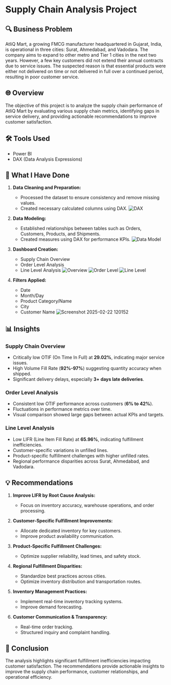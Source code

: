 # Supply Chain Analysis Project

## 🔍 Business Problem
AtliQ Mart, a growing FMCG manufacturer headquartered in Gujarat, India, is operational in three cities: Surat, Ahmedabad, and Vadodara. The company aims to expand to other metro and Tier 1 cities in the next two years. However, a few key customers did not extend their annual contracts due to service issues. The suspected reason is that essential products were either not delivered on time or not delivered in full over a continued period, resulting in poor customer service.

## 🌐 Overview
The objective of this project is to analyze the supply chain performance of AtliQ Mart by evaluating various supply chain metrics, identifying gaps in service delivery, and providing actionable recommendations to improve customer satisfaction.

## 🛠️ Tools Used
- Power BI
- DAX (Data Analysis Expressions)

## 📌 What I Have Done
1. **Data Cleaning and Preparation:**
   - Processed the dataset to ensure consistency and remove missing values.
   - Created necessary calculated columns using DAX.
         ![DAX](https://github.com/user-attachments/assets/d5777cc1-0f31-4dd2-b9a6-1174cc8bd541)


2. **Data Modeling:**
   - Established relationships between tables such as Orders, Customers, Products, and Shipments.
   - Created measures using DAX for performance KPIs.
     ![Data Model](https://github.com/user-attachments/assets/c449390b-9912-4254-b755-ab4ce6f56580)


3. **Dashboard Creation:**
   - Supply Chain Overview
   - Order Level Analysis
   - Line Level Analysis
  ![Overview](https://github.com/user-attachments/assets/0db0a1e1-ec0b-4247-9497-65f2cd0304b1)
  ![Order Level](https://github.com/user-attachments/assets/ea56069a-624c-4404-b451-b61f537eaba5)
  ![Line Level](https://github.com/user-attachments/assets/80ab2dfe-d6a1-4c3c-b6fb-9ee60ed40561)

     
4. **Filters Applied:**
   - Date
   - Month/Day
   - Product Category/Name
   - City
   - Customer Name
![Screenshot 2025-02-22 120152](https://github.com/user-attachments/assets/33dbe60f-f7cb-44ea-b69e-8d4efba3a3f0)

## 📊 Insights
### Supply Chain Overview
- Critically low OTIF (On Time In Full) at **29.02%**, indicating major service issues.
- High Volume Fill Rate (**92%-97%**) suggesting quantity accuracy when shipped.
- Significant delivery delays, especially **3+ days late deliveries**.

### Order Level Analysis
- Consistent low OTIF performance across customers (**6% to 42%**).
- Fluctuations in performance metrics over time.
- Visual comparison showed large gaps between actual KPIs and targets.

### Line Level Analysis
- Low LIFR (Line Item Fill Rate) at **65.96%**, indicating fulfillment inefficiencies.
- Customer-specific variations in unfilled lines.
- Product-specific fulfillment challenges with higher unfilled rates.
- Regional performance disparities across Surat, Ahmedabad, and Vadodara.

## 💡 Recommendations
1. **Improve LIFR by Root Cause Analysis:**
   - Focus on inventory accuracy, warehouse operations, and order processing.

2. **Customer-Specific Fulfillment Improvements:**
   - Allocate dedicated inventory for key customers.
   - Improve product availability communication.

3. **Product-Specific Fulfillment Challenges:**
   - Optimize supplier reliability, lead times, and safety stock.

4. **Regional Fulfillment Disparities:**
   - Standardize best practices across cities.
   - Optimize inventory distribution and transportation routes.

5. **Inventory Management Practices:**
   - Implement real-time inventory tracking systems.
   - Improve demand forecasting.

6. **Customer Communication & Transparency:**
   - Real-time order tracking.
   - Structured inquiry and complaint handling.


## 🎯 Conclusion
The analysis highlights significant fulfillment inefficiencies impacting customer satisfaction. The recommendations provide actionable insights to improve the supply chain performance, customer relationships, and operational efficiency.



